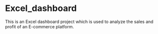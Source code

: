 # Excel_dashboard
This is an Excel dashboard project which is used to analyze the sales and profit of an E-commerce platform.
